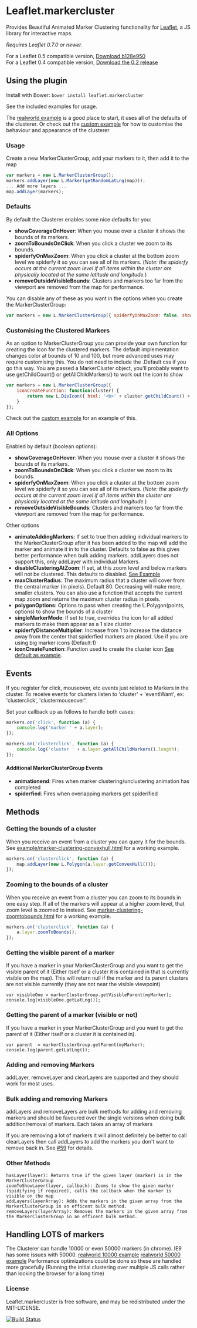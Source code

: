 Leaflet.markercluster
=====================

Provides Beautiful Animated Marker Clustering functionality for [Leaflet](http://leafletjs.com), a JS library for interactive maps.

*Requires Leaflet 0.7.0 or newer.*

For a Leaflet 0.5 compatible version, [Download b128e950](https://github.com/Leaflet/Leaflet.markercluster/archive/b128e950d8f5d7da5b60bd0aa9a88f6d3dd17c98.zip)<br>
For a Leaflet 0.4 compatible version, [Download the 0.2 release](https://github.com/Leaflet/Leaflet.markercluster/archive/0.2.zip)

## Using the plugin

Install with Bower: `bower install leaflet.markercluster`

See the included examples for usage.

The [realworld example](http://leaflet.github.com/Leaflet.markercluster/example/marker-clustering-realworld.388.html) is a good place to start, it uses all of the defaults of the clusterer.
Or check out the [custom example](http://leaflet.github.com/Leaflet.markercluster/example/marker-clustering-custom.html) for how to customise the behaviour and appearance of the clusterer

### Usage
Create a new MarkerClusterGroup, add your markers to it, then add it to the map

```javascript
var markers = new L.MarkerClusterGroup();
markers.addLayer(new L.Marker(getRandomLatLng(map)));
... Add more layers ...
map.addLayer(markers);
```

### Defaults
By default the Clusterer enables some nice defaults for you:
* **showCoverageOnHover**: When you mouse over a cluster it shows the bounds of its markers.
* **zoomToBoundsOnClick**: When you click a cluster we zoom to its bounds.
* **spiderfyOnMaxZoom**: When you click a cluster at the bottom zoom level we spiderfy it so you can see all of its markers. (*Note: the spiderfy occurs at the current zoom level if all items within the cluster are physically located at the same latitude and longitude.*)
* **removeOutsideVisibleBounds**: Clusters and markers too far from the viewport are removed from the map for performance.

You can disable any of these as you want in the options when you create the MarkerClusterGroup:
```javascript
var markers = new L.MarkerClusterGroup({ spiderfyOnMaxZoom: false, showCoverageOnHover: false, zoomToBoundsOnClick: false });
```

### Customising the Clustered Markers
As an option to MarkerClusterGroup you can provide your own function for creating the Icon for the clustered markers.
The default implementation changes color at bounds of 10 and 100, but more advanced uses may require customising this.
You do not need to include the .Default css if you go this way.
You are passed a MarkerCluster object, you'll probably want to use getChildCount() or getAllChildMarkers() to work out the icon to show

```javascript
var markers = new L.MarkerClusterGroup({
	iconCreateFunction: function(cluster) {
		return new L.DivIcon({ html: '<b>' + cluster.getChildCount() + '</b>' });
	}
});
```
Check out the [custom example](http://leaflet.github.com/Leaflet.markercluster/example/marker-clustering-custom.html) for an example of this.

### All Options
Enabled by default (boolean options):
* **showCoverageOnHover**: When you mouse over a cluster it shows the bounds of its markers.
* **zoomToBoundsOnClick**: When you click a cluster we zoom to its bounds.
* **spiderfyOnMaxZoom**: When you click a cluster at the bottom zoom level we spiderfy it so you can see all of its markers. (*Note: the spiderfy occurs at the current zoom level if all items within the cluster are physically located at the same latitude and longitude.*)
* **removeOutsideVisibleBounds**: Clusters and markers too far from the viewport are removed from the map for performance.

Other options
* **animateAddingMarkers**: If set to true then adding individual markers to the MarkerClusterGroup after it has been added to the map will add the marker and animate it in to the cluster. Defaults to false as this gives better performance when bulk adding markers. addLayers does not support this, only addLayer with individual Markers.
* **disableClusteringAtZoom**: If set, at this zoom level and below markers will not be clustered. This defaults to disabled. [See Example](http://leaflet.github.com/Leaflet.markercluster/example/marker-clustering-realworld-maxzoom.388.html)
* **maxClusterRadius**: The maximum radius that a cluster will cover from the central marker (in pixels). Default 80. Decreasing will make more, smaller clusters. You can also use a function that accepts the current map zoom and returns the maximum cluster radius in pixels.
* **polygonOptions**: Options to pass when creating the L.Polygon(points, options) to show the bounds of a cluster
* **singleMarkerMode**: If set to true, overrides the icon for all added markers to make them appear as a 1 size cluster
* **spiderfyDistanceMultiplier**: Increase from 1 to increase the distance away from the center that spiderfied markers are placed. Use if you are using big marker icons (Default:1)
* **iconCreateFunction**: Function used to create the cluster icon [See default as example](https://github.com/Leaflet/Leaflet.markercluster/blob/15ed12654acdc54a4521789c498e4603fe4bf781/src/MarkerClusterGroup.js#L542).

## Events
If you register for click, mouseover, etc events just related to Markers in the cluster.
To receive events for clusters listen to 'cluster' + 'eventIWant', ex: 'clusterclick', 'clustermouseover'.

Set your callback up as follows to handle both cases:

```javascript
markers.on('click', function (a) {
	console.log('marker ' + a.layer);
});

markers.on('clusterclick', function (a) {
	console.log('cluster ' + a.layer.getAllChildMarkers().length);
});
```

#### Additional MarkerClusterGroup Events

- **animationend**: Fires when marker clustering/unclustering animation has completed
- **spiderfied**: Fires when overlapping markers get spiderified

## Methods

### Getting the bounds of a cluster
When you receive an event from a cluster you can query it for the bounds.
See [example/marker-clustering-convexhull.html](http://leaflet.github.com/Leaflet.markercluster/example/marker-clustering-convexhull.html) for a working example.
```javascript
markers.on('clusterclick', function (a) {
	map.addLayer(new L.Polygon(a.layer.getConvexHull()));
});
```

### Zooming to the bounds of a cluster
When you receive an event from a cluster you can zoom to its bounds in one easy step.
If all of the markers will appear at a higher zoom level, that zoom level is zoomed to instead.
See [marker-clustering-zoomtobounds.html](http://leaflet.github.com/Leaflet.markercluster/example/marker-clustering-zoomtobounds.html) for a working example.
```javascript
markers.on('clusterclick', function (a) {
	a.layer.zoomToBounds();
});
```

### Getting the visible parent of a marker
If you have a marker in your MarkerClusterGroup and you want to get the visible parent of it (Either itself or a cluster it is contained in that is currently visible on the map).
This will return null if the marker and its parent clusters are not visible currently (they are not near the visible viewpoint)
```
var visibleOne = markerClusterGroup.getVisibleParent(myMarker);
console.log(visibleOne.getLatLng());
```

### Getting the  parent of a marker (visible or not)
If you have a marker in your MarkerClusterGroup and you want to get the parent of it (Either itself or a cluster it is contained in).
```
var parent  = markerClusterGroup.getParent(myMarker);
console.log(parent.getLatLng());
```

### Adding and removing Markers
addLayer, removeLayer and clearLayers are supported and they should work for most uses.

### Bulk adding and removing Markers
addLayers and removeLayers are bulk methods for adding and removing markers and should be favoured over the single versions when doing bulk addition/removal of markers. Each takes an array of markers

If you are removing a lot of markers it will almost definitely be better to call clearLayers then call addLayers to add the markers you don't want to remove back in. See [#59](https://github.com/Leaflet/Leaflet.markercluster/issues/59#issuecomment-9320628) for details.

### Other Methods
````
hasLayer(layer): Returns true if the given layer (marker) is in the MarkerClusterGroup
zoomToShowLayer(layer, callback): Zooms to show the given marker (spidifying if required), calls the callback when the marker is visible on the map
addLayers(layerArray): Adds the markers in the given array from the MarkerClusterGroup in an efficent bulk method.
removeLayers(layerArray): Removes the markers in the given array from the MarkerClusterGroup in an efficent bulk method.
````

## Handling LOTS of markers
The Clusterer can handle 10000 or even 50000 markers (in chrome). IE9 has some issues with 50000.
[realworld 10000 example](http://leaflet.github.com/Leaflet.markercluster/example/marker-clustering-realworld.10000.html)
[realworld 50000 example](http://leaflet.github.com/Leaflet.markercluster/example/marker-clustering-realworld.50000.html)
Performance optimizations could be done so these are handled more gracefully (Running the initial clustering over multiple JS calls rather than locking the browser for a long time)

### License

Leaflet.markercluster is free software, and may be redistributed under the MIT-LICENSE.

[![Build Status](https://travis-ci.org/Leaflet/Leaflet.markercluster.png?branch=master)](https://travis-ci.org/Leaflet/Leaflet.markercluster)
